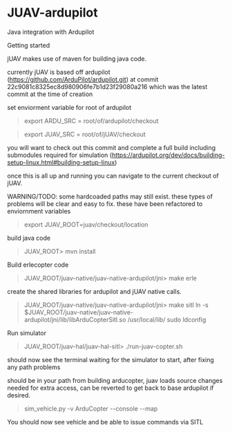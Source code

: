 # JUAV-ardupilot
Java integration with Ardupilot

Getting started 

jUAV makes use of maven for building java code.

currently jUAV is based off ardupilot (https://github.com/ArduPilot/ardupilot.git) at 
commit 22c9081c8325ec8d980906fe7b1d23f29080a216 
which was the latest commit at the time of creation

set enviorment variable for root of ardupilot

> export ARDU_SRC = root/of/ardupilot/checkout

> export JUAV_SRC = root/of/jUAV/checkout

you will want to check out this commit and complete a full build including submodules 
required for simulation (https://ardupilot.org/dev/docs/building-setup-linux.html#building-setup-linux)

once this is all up and running you can navigate to the current checkout of jUAV.

WARNING/TODO: some hardcoaded paths may still exist. 
these types of problems will be clear and easy to fix. these have been refactored to enviornment variables

> export JUAV_ROOT=juav/checkout/location

build java code
> JUAV_ROOT> mvn install

Build erlecopter code
> JUAV_ROOT/juav-native/juav-native-ardupilot/jni> make erle

create the shared libraries for ardupilot and jUAV native calls.
> JUAV_ROOT/juav-native/juav-native-ardupilot/jni> make sitl
> ln -s $JUAV_ROOT/juav-native/juav-native-ardupilot/jni/lib/libArduCopterSitl.so /usr/local/lib/
> sudo ldconfig 

Run simulator
> JUAV_ROOT/juav-hal/juav-hal-sitl> ./run-juav-copter.sh

should now see the terminal waiting for the simulator to start, after fixing any path problems

should be in your path from building arducopter, 
juav loads source changes needed for extra access, 
can be reverted to get back to base ardupilot if desired.
> sim_vehicle.py -v ArduCopter --console --map

You should now see vehicle and be able to issue commands via SITL



